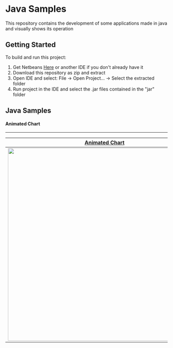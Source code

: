 # Java Samples

This repository contains the development of some applications made in java and visually shows its operation

## Getting Started

To build and run this project:
1. Get Netbeans [Here](http://archive.org/download/jdk-8u111-nb-8_2/) or another IDE if you don't already have it
2. Download this repository as zip and extract
3. Open IDE and select: File -> Open Project... -> Select the extracted folder
4. Run project in the IDE and select the .jar files contained in the "jar" folder

## Java Samples

#### Animated Chart
-------------------------------------------------
|[Animated Chart](https://archive.org/download/jdk-8u111-nb-8_2)|
|--|
| <center> <img src="https://i.ibb.co/JFZNkqy/247.png" width="600"> </center> |
